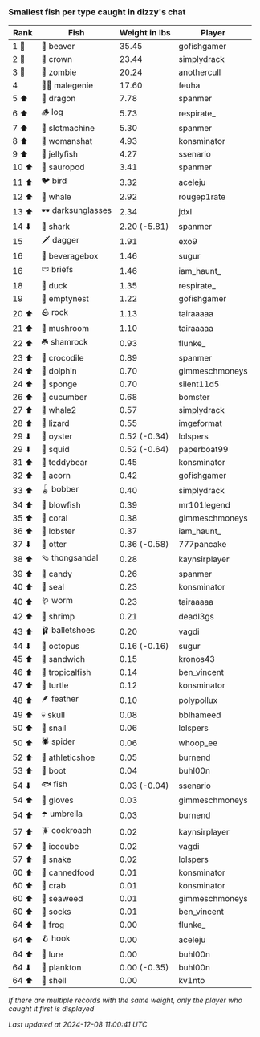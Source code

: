### Smallest fish per type caught in dizzy's chat
| Rank | Fish | Weight in lbs | Player |
|------|--------|-----------|---------|
| 1 🥇  | 🦫 beaver | 35.45 | gofishgamer |
| 2 🥈  | 👑 crown | 23.44 | simplydrack |
| 3 🥉  | 🧟 zombie | 20.24 | anothercull |
| 4  | 🧞‍♂ malegenie | 17.60 | feuha |
| 5 ⬆ | 🐉 dragon | 7.78 | spanmer |
| 6 ⬆ | 🪵 log | 5.73 | respirate_ |
| 7 ⬆ | 🎰 slotmachine | 5.30 | spanmer |
| 8 ⬆ | 👒 womanshat | 4.93 | konsminator |
| 9 ⬆ | 🪼 jellyfish | 4.27 | ssenario |
| 10 ⬆ | 🦕 sauropod | 3.41 | spanmer |
| 11 ⬆ | 🐦 bird | 3.32 | aceleju |
| 12 ⬆ | 🐳 whale | 2.92 | rougep1rate |
| 13 ⬆ | 🕶️ darksunglasses | 2.34 | jdxl |
| 14 ⬇ | 🦈 shark | 2.20 (-5.81) | spanmer |
| 15  | 🗡️ dagger | 1.91 | exo9 |
| 16  | 🧃 beveragebox | 1.46 | sugur |
| 16  | 🩲 briefs | 1.46 | iam_haunt_ |
| 18  | 🦆 duck | 1.35 | respirate_ |
| 19  | 🪹 emptynest | 1.22 | gofishgamer |
| 20 ⬆ | 🪨 rock | 1.13 | tairaaaaa |
| 21 ⬆ | 🍄 mushroom | 1.10 | tairaaaaa |
| 22 ⬆ | ☘️ shamrock | 0.93 | flunke_ |
| 23 ⬆ | 🐊 crocodile | 0.89 | spanmer |
| 24 ⬆ | 🐬 dolphin | 0.70 | gimmeschmoneys |
| 24 ⬆ | 🧽 sponge | 0.70 | silent11d5 |
| 26 ⬆ | 🥒 cucumber | 0.68 | bomster |
| 27 ⬆ | 🐋 whale2 | 0.57 | simplydrack |
| 28 ⬆ | 🦎 lizard | 0.55 | imgeformat |
| 29 ⬇ | 🦪 oyster | 0.52 (-0.34) | lolspers |
| 29 ⬇ | 🦑 squid | 0.52 (-0.64) | paperboat99 |
| 31 ⬆ | 🧸 teddybear | 0.45 | konsminator |
| 32 ⬆ | 🌰 acorn | 0.42 | gofishgamer |
| 33 ⬆ | 🪀 bobber | 0.40 | simplydrack |
| 34 ⬆ | 🐡 blowfish | 0.39 | mr101legend |
| 35 ⬆ | 🪸 coral | 0.38 | gimmeschmoneys |
| 36 ⬆ | 🦞 lobster | 0.37 | iam_haunt_ |
| 37 ⬇ | 🦦 otter | 0.36 (-0.58) | 777pancake |
| 38 ⬆ | 🩴 thongsandal | 0.28 | kaynsirplayer |
| 39 ⬆ | 🍬 candy | 0.26 | spanmer |
| 40 ⬆ | 🦭 seal | 0.23 | konsminator |
| 40 ⬆ | 🪱 worm | 0.23 | tairaaaaa |
| 42 ⬆ | 🦐 shrimp | 0.21 | deadl3gs |
| 43 ⬆ | 🩰 balletshoes | 0.20 | vagdi |
| 44 ⬇ | 🐙 octopus | 0.16 (-0.16) | sugur |
| 45 ⬆ | 🥪 sandwich | 0.15 | kronos43 |
| 46 ⬆ | 🐠 tropicalfish | 0.14 | ben_vincent |
| 47 ⬆ | 🐢 turtle | 0.12 | konsminator |
| 48 ⬆ | 🪶 feather | 0.10 | polypollux |
| 49 ⬆ | 💀 skull | 0.08 | bblhameed |
| 50 ⬆ | 🐌 snail | 0.06 | lolspers |
| 50 ⬆ | 🕷️ spider | 0.06 | whoop_ee |
| 52 ⬆ | 👟 athleticshoe | 0.05 | burnend |
| 53 ⬆ | 👢 boot | 0.04 | buhl00n |
| 54 ⬇ | 🐟 fish | 0.03 (-0.04) | ssenario |
| 54 ⬆ | 🧤 gloves | 0.03 | gimmeschmoneys |
| 54 ⬆ | ☂️ umbrella | 0.03 | burnend |
| 57 ⬆ | 🪳 cockroach | 0.02 | kaynsirplayer |
| 57 ⬆ | 🧊 icecube | 0.02 | vagdi |
| 57 ⬆ | 🐍 snake | 0.02 | lolspers |
| 60 ⬆ | 🥫 cannedfood | 0.01 | konsminator |
| 60 ⬆ | 🦀 crab | 0.01 | konsminator |
| 60 ⬆ | 🌿 seaweed | 0.01 | gimmeschmoneys |
| 60 ⬆ | 🧦 socks | 0.01 | ben_vincent |
| 64 ⬆ | 🐸 frog | 0.00 | flunke_ |
| 64 ⬆ | 🪝 hook | 0.00 | aceleju |
| 64 ⬆ | 🎏 lure | 0.00 | buhl00n |
| 64 ⬇ | 🦠 plankton | 0.00 (-0.35) | buhl00n |
| 64 ⬆ | 🐚 shell | 0.00 | kv1nto |

_If there are multiple records with the same weight, only the player who caught it first is displayed_

_Last updated at 2024-12-08 11:00:41 UTC_